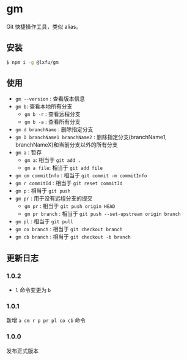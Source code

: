 # gm

Git 快捷操作工具，类似 alias。

## 安装

```sh
$ npm i -g @lxfu/gm
```

## 使用

- `gm --version` : 查看版本信息
- `gm b`: 查看本地所有分支
  - `gm b -r` : 查看远程分支
  - `gm b -a` : 查看所有分支
- `gm d branchName` : 删除指定分支
- `gm D branchName1 branchName2` : 删除指定分支(branchName1, branchNameX)和当前分支以外的所有分支
- `gm a` : 暂存
  - `gm a`: 相当于 `git add .`
  - `gm a file`: 相当于 `git add file`
- `gm cm commitInfo` : 相当于 `git commit -m commitInfo`
- `gm r commitId` : 相当于 `git reset commitId`
- `gm p` : 相当于 `git push`
- `gm pr` : 用于没有远程分支的提交
  - `gm pr` : 相当于 `git push origin HEAD`
  - `gm pr branch` : 相当于 `git push --set-upstream origin branch`
- `gm pl` : 相当于 `git pull`
- `gm co branch` : 相当于 `git checkout branch`
- `gm cb branch` : 相当于 `git checkout -b branch`

## 更新日志

### 1.0.2

- `l` 命令变更为 `b` 
### 1.0.1

新增 `a cm r p pr pl co cb` 命令
### 1.0.0

发布正式版本
